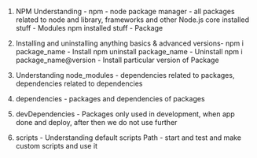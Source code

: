1. NPM Understanding -
   npm - node package manager - all packages related to node and library, frameworks and other
   Node.js core installed stuff - Modules
   npm installed stuff - Package

2. Installing and uninstalling anything basics & advanced versions-
   npm i package_name - Install
   npm uninstall package_name - Uninstall
   npm i package_name@version - Install particular version of Package

3. Understanding node_modules - dependencies related to packages,         dependencies related to dependencies

4. dependencies - packages and dependencies of packages

5. devDependencies - Packages only used in development, when app done and deploy, after then we do not use further

6. scripts - Understanding default scripts Path - start and test and make custom scripts and use it